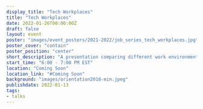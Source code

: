 ```yaml
---
display_title: "Tech Workplaces"
title: "Tech Workplaces"
date: 2022-01-26T00:00:00Z
draft: false
layout: event
poster: "images/event_posters/2021-2022/job_series_tech_workplaces.jpg"
poster_cover: "contain"
poster_position: "center"
short_description: "A presentation comparing different work environments and team dynamics within the tech industry."
start_time: "6:00 - 7:00 PM EST"
location: "Coming Soon"
location_link: "#Coming Soon"
background: "images/orientation2018-min.jpeg"
publishdate: 2022-01-13
tags:
- talks
---
```

